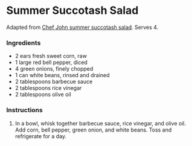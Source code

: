 # Summer Succotash Salad

Adapted from [Chef John summer succotash salad](http://foodwishes.blogspot.com/2011/07/sufferin-succotash-salad.html). Serves 4.

### Ingredients

- 2 ears fresh sweet corn, raw
- 1 large red bell pepper, diced
- 4 green onions, finely chopped
- 1 can white beans, rinsed and drained
- 2 tablespoons barbecue sauce
- 2 tablespoons rice vinegar
- 2 tablespoons olive oil

### Instructions

1. In a bowl, whisk together barbecue sauce, rice vinegar, and olive oil. Add corn, bell pepper, green onion, and white beans. Toss and refrigerate for a day.
